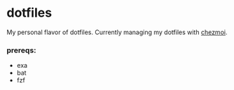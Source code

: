 # dotfiles
My personal flavor of dotfiles. Currently managing my dotfiles with [chezmoi](https://www.chezmoi.io/).

### prereqs:
- exa
- bat
- fzf
